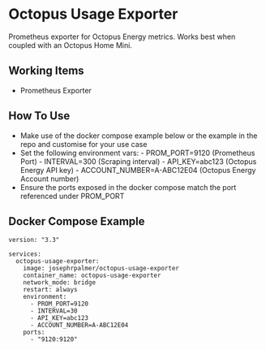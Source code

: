 # Octopus Usage Exporter

Prometheus exporter for Octopus Energy metrics. Works best when coupled with an Octopus Home Mini.

## Working Items
- Prometheus Exporter
## How To Use

- Make use of the docker compose example below or the example in the repo and customise for your use case
- Set the following environment vars:
      - PROM_PORT=9120 (Prometheus Port)
      - INTERVAL=300 (Scraping interval)
      - API_KEY=abc123 (Octopus Energy API key)
      - ACCOUNT_NUMBER=A-ABC12E04 (Octopus Energy Account number)
- Ensure the ports exposed in the docker compose match the port referenced under PROM_PORT

## Docker Compose Example

```
version: "3.3"

services:
  octopus-usage-exporter:
    image: josephrpalmer/octopus-usage-exporter
    container_name: octopus-usage-exporter
    network_mode: bridge
    restart: always
    environment:
      - PROM_PORT=9120
      - INTERVAL=30
      - API_KEY=abc123
      - ACCOUNT_NUMBER=A-ABC12E04
    ports:
      - "9120:9120"

```
